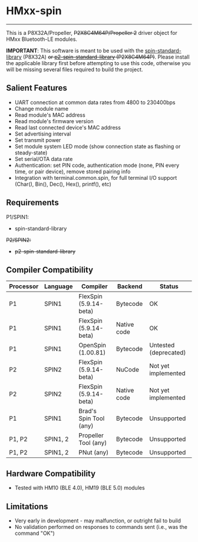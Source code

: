 # HMxx-spin
-----------

This is a P8X32A/Propeller, ~~P2X8C4M64P/Propeller 2~~ driver object for HMxx Bluetooth-LE modules.

**IMPORTANT**: This software is meant to be used with the [spin-standard-library](https://github.com/avsa242/spin-standard-library) (P8X32A) ~~or [p2-spin-standard-library](https://github.com/avsa242/p2-spin-standard-library) (P2X8C4M64P)~~. Please install the applicable library first before attempting to use this code, otherwise you will be missing several files required to build the project.

## Salient Features

* UART connection at common data rates from 4800 to 230400bps
* Change module name
* Read module's MAC address
* Read module's firmware version
* Read last connected device's MAC address
* Set advertising interval
* Set transmit power
* Set module system LED mode (show connection state as flashing or steady-state)
* Set serial/OTA data rate
* Authentication: set PIN code, authentication mode (none, PIN every time, or pair device), remove stored pairing info
* Integration with terminal.common.spin, for full terminal I/O support (Char(), Bin(), Dec(), Hex(), printf(), etc)

## Requirements

P1/SPIN1:
* spin-standard-library

~~P2/SPIN2:~~
* ~~p2-spin-standard-library~~

## Compiler Compatibility

| Processor | Language | Compiler               | Backend     | Status                |
|-----------|----------|------------------------|-------------|-----------------------|
| P1        | SPIN1    | FlexSpin (5.9.14-beta) | Bytecode    | OK                    |
| P1        | SPIN1    | FlexSpin (5.9.14-beta) | Native code | OK                    |
| P1        | SPIN1    | OpenSpin (1.00.81)     | Bytecode    | Untested (deprecated) |
| P2        | SPIN2    | FlexSpin (5.9.14-beta) | NuCode      | Not yet implemented   |
| P2        | SPIN2    | FlexSpin (5.9.14-beta) | Native code | Not yet implemented   |
| P1        | SPIN1    | Brad's Spin Tool (any) | Bytecode    | Unsupported           |
| P1, P2    | SPIN1, 2 | Propeller Tool (any)   | Bytecode    | Unsupported           |
| P1, P2    | SPIN1, 2 | PNut (any)             | Bytecode    | Unsupported           |

## Hardware Compatibility

* Tested with HM10 (BLE 4.0), HM19 (BLE 5.0) modules

## Limitations

* Very early in development - may malfunction, or outright fail to build
* No validation performed on responses to commands sent (i.e., was the command "OK")

